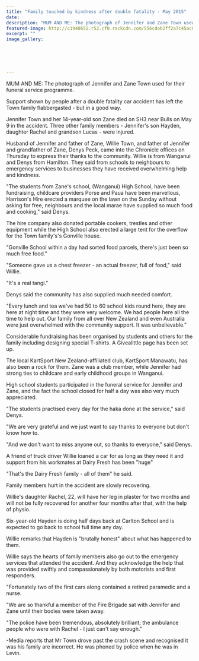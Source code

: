 ```yaml
---
title: "Family touched by kindness after double fatality - May 2015"
date: 
description: "MUM AND ME: The photograph of Jennifer and Zane Town used for their funeral service programme, Wanganui Chronicle article on 31/5/15..."
featured-image: http://c1940652.r52.cf0.rackcdn.com/556cdab2ff2a7c45ac000054/Zane-Town--Mum,-31.5.15.jpg
excerpt: ""
image_gallery:
    
    
    
    
    
---
```


<p><span>MUM AND ME: The photograph of Jennifer and Zane Town used for their funeral service programme.</span></p>
<p>Support shown by people after a double fatality car accident has left the Town family flabbergasted - but in a good way.</p>
<p>Jennifer Town and her 14-year-old son Zane died on SH3 near Bulls on May 9 in the accident. Three other family members - Jennifer's son Hayden, daughter Rachel and grandson Lucas - were injured.</p>
<p>Husband of Jennifer and father of Zane, Willie Town, and father of Jennifer and grandfather of Zane, Denys Peck, came into the Chronicle offices on Thursday to express their thanks to the community. Willie is from Wanganui and Denys from Hamilton. They said from schools to neighbours to emergency services to businesses they have received overwhelming help and kindness.</p>
<p>"The students from Zane's school, (Wanganui) High School, have been fundraising, childcare providers Porse and Paua have been marvellous, Harrison's Hire erected a marquee on the lawn on the Sunday without asking for free, neighbours and the local marae have supplied so much food and cooking," said Denys.</p>
<p>The hire company also donated portable cookers, trestles and other equipment while the High School also erected a large tent for the overflow for the Town family's's Gonville house.</p>
<p>"Gonville School within a day had sorted food parcels, there's just been so much free food."</p>
<p>"Someone gave us a chest freezer - an actual freezer, full of food," said Willie.</p>
<p>"It's a real tangi."</p>
<p>Denys said the community has also supplied much needed comfort.</p>
<p>"Every lunch and tea we've had 50 to 60 school kids round here, they are here at night time and they were very welcome. We had people here all the time to help out. Our family from all over New Zealand and even Australia were just overwhelmed with the community support. It was unbelievable."</p>
<p>Considerable fundraising has been organised by students and others for the family including designing special T-shirts. A Givealittle page has been set up.</p>
<p>The local KartSport New Zealand-affiliated club, KartSport Manawatu, has also been a rock for them. Zane was a club member, while Jennifer had strong ties to childcare and early childhood groups in Wanganui.</p>
<p>High school students participated in the funeral service for Jennifer and Zane, and the fact the school closed for half a day was also very much appreciated.</p>
<p>"The students practised every day for the haka done at the service," said Denys.</p>
<p>"We are very grateful and we just want to say thanks to everyone but don't know how to.</p>
<p>"And we don't want to miss anyone out, so thanks to everyone," said Denys.</p>
<p>A friend of truck driver Willie loaned a car for as long as they need it and support from his workmates at Dairy Fresh has been "huge"</p>
<p>"That's the Dairy Fresh family - all of them" he said.</p>
<p>Family members hurt in the accident are slowly recovering.</p>
<p>Willie's daughter Rachel, 22, will have her leg in plaster for two months and will not be fully recovered for another four months after that, with the help of physio.</p>
<p>Six-year-old Hayden is doing half days back at Carlton School and is expected to go back to school full time any day.</p>
<p>Willie remarks that Hayden is "brutally honest" about what has happened to them.</p>
<p>Willie says the hearts of family members also go out to the emergency services that attended the accident. And they acknowledge the help that was provided swiftly and compassionately by both motorists and first responders.</p>
<p>"Fortunately two of the first cars along contained a retired paramedic and a nurse.</p>
<p>"We are so thankful a member of the Fire Brigade sat with Jennifer and Zane until their bodies were taken away.</p>
<p>"The police have been tremendous, absolutely brilliant; the ambulance people who were with Rachel - I just can't say enough."</p>
<p>-Media reports that Mr Town drove past the crash scene and recognised it was his family are incorrect. He was phoned by police when he was in Levin.</p>

